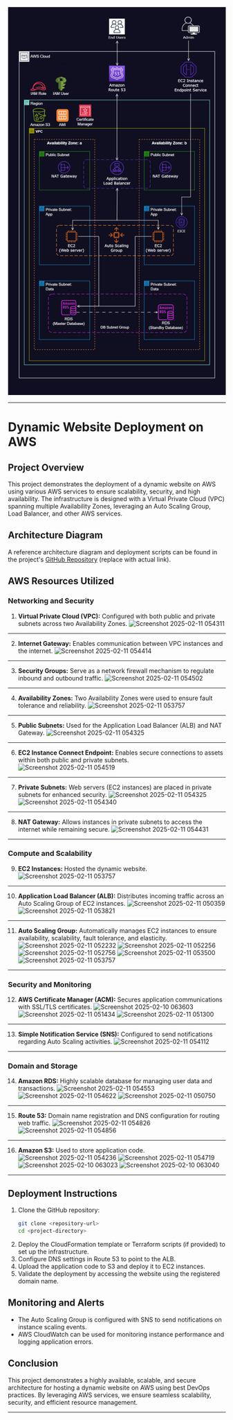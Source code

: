 ![Alt text](Host_a_Dynamic_Web_App_on_AWS.png)

---

# Dynamic Website Deployment on AWS

## Project Overview
This project demonstrates the deployment of a dynamic website on AWS using various AWS services to ensure scalability, security, and high availability. The infrastructure is designed with a Virtual Private Cloud (VPC) spanning multiple Availability Zones, leveraging an Auto Scaling Group, Load Balancer, and other AWS services.

## Architecture Diagram
A reference architecture diagram and deployment scripts can be found in the project's [GitHub Repository](#) (replace with actual link).

## AWS Resources Utilized
### **Networking and Security**
1. **Virtual Private Cloud (VPC):** Configured with both public and private subnets across two Availability Zones.
![Screenshot 2025-02-11 054311](https://github.com/user-attachments/assets/69b4081c-67c0-45a6-a31a-67a0a01665ed)
---
2. **Internet Gateway:** Enables communication between VPC instances and the internet.
![Screenshot 2025-02-11 054414](https://github.com/user-attachments/assets/1b3a0e8d-1088-40f7-b66d-116b15d7e13c)
---
3. **Security Groups:** Serve as a network firewall mechanism to regulate inbound and outbound traffic.
![Screenshot 2025-02-11 054502](https://github.com/user-attachments/assets/7b2a5762-8665-4dc8-84c6-c90ff68e07b6)
---
4. **Availability Zones:** Two Availability Zones were used to ensure fault tolerance and reliability.
![Screenshot 2025-02-11 053757](https://github.com/user-attachments/assets/e8ed099d-376f-4dd5-9913-54daf024b0fa)
---
5. **Public Subnets:** Used for the Application Load Balancer (ALB) and NAT Gateway.
![Screenshot 2025-02-11 054325](https://github.com/user-attachments/assets/8d1cae04-23b2-4e4e-b98a-56395f3f0853)
---
6. **EC2 Instance Connect Endpoint:** Enables secure connections to assets within both public and private subnets.
![Screenshot 2025-02-11 054519](https://github.com/user-attachments/assets/cd28ef41-0eb1-48e2-9411-702608a7d325)
---
7. **Private Subnets:** Web servers (EC2 instances) are placed in private subnets for enhanced security.
![Screenshot 2025-02-11 054325](https://github.com/user-attachments/assets/bcf0f47a-4747-44e0-80ac-1078051f3e9d)
![Screenshot 2025-02-11 054340](https://github.com/user-attachments/assets/98f6b89b-37f9-4f69-97e1-a21e24ae8d68)
---
8. **NAT Gateway:** Allows instances in private subnets to access the internet while remaining secure.
![Screenshot 2025-02-11 054431](https://github.com/user-attachments/assets/cb7238b9-45ac-400a-ba98-87834fed09b9)
---
### **Compute and Scalability**
9. **EC2 Instances:** Hosted the dynamic website.
![Screenshot 2025-02-11 053757](https://github.com/user-attachments/assets/10b0be18-5ef7-46da-a801-4c4251a0cb78)
---
10. **Application Load Balancer (ALB):** Distributes incoming traffic across an Auto Scaling Group of EC2 instances.
![Screenshot 2025-02-11 050359](https://github.com/user-attachments/assets/6c305047-447f-40b3-b7ae-432f8441e2d7)
![Screenshot 2025-02-11 053821](https://github.com/user-attachments/assets/6ec9c01b-e2b0-40c3-bb16-6d4fa956d0dc)
---
11. **Auto Scaling Group:** Automatically manages EC2 instances to ensure availability, scalability, fault tolerance, and elasticity.
![Screenshot 2025-02-11 052232](https://github.com/user-attachments/assets/7f9667f8-e987-4c65-8cb9-0c591edfa044)
![Screenshot 2025-02-11 052256](https://github.com/user-attachments/assets/8a7037c8-21bc-4404-aeb8-c24996863140)
![Screenshot 2025-02-11 052756](https://github.com/user-attachments/assets/11425b09-810e-401f-8dc4-4d231385905c)
![Screenshot 2025-02-11 053500](https://github.com/user-attachments/assets/f47d08db-6666-4f5d-857a-7023b506afb7)
![Screenshot 2025-02-11 053757](https://github.com/user-attachments/assets/16790c8c-7bf0-4807-882a-429a469a8c7d)
---
### **Security and Monitoring**
12. **AWS Certificate Manager (ACM):** Secures application communications with SSL/TLS certificates.
![Screenshot 2025-02-10 063603](https://github.com/user-attachments/assets/3a01436c-15ce-42da-9568-55ead445211b)
![Screenshot 2025-02-11 051434](https://github.com/user-attachments/assets/0036260e-99c7-4b33-b9c3-0407b1abd5f6)
![Screenshot 2025-02-11 051300](https://github.com/user-attachments/assets/94ec37e4-c1a6-47a9-8b35-6d54b892e68b)
---
13. **Simple Notification Service (SNS):** Configured to send notifications regarding Auto Scaling activities.
![Screenshot 2025-02-11 054112](https://github.com/user-attachments/assets/52933a9e-83b6-474f-8aad-7ded2086459f)
---
### **Domain and Storage**
14. **Amazon RDS:** Highly scalable database for managing user data and transactions.
![Screenshot 2025-02-11 054553](https://github.com/user-attachments/assets/4c681448-6d7f-4631-9295-4cbe510939a7)
![Screenshot 2025-02-11 054622](https://github.com/user-attachments/assets/11f56bcb-97a9-4670-bb0f-aedab4f6075d)
![Screenshot 2025-02-11 050750](https://github.com/user-attachments/assets/7665c831-3dca-4fa6-8acc-04306976ee9a)
---
15. **Route 53:** Domain name registration and DNS configuration for routing web traffic.
![Screenshot 2025-02-11 054826](https://github.com/user-attachments/assets/7687fb2b-b934-4685-a3be-9c57da6ebf06)
![Screenshot 2025-02-11 054856](https://github.com/user-attachments/assets/d95cf559-39a0-4563-b14e-1b1d1e0a51f8)
---
16. **Amazon S3:** Used to store application code.
![Screenshot 2025-02-11 054236](https://github.com/user-attachments/assets/e5f5390a-ff89-4ac6-82dd-31658cd779e1)
![Screenshot 2025-02-11 054719](https://github.com/user-attachments/assets/db41abc3-7b6a-43ce-80ef-176300a2b9f2)
![Screenshot 2025-02-10 063023](https://github.com/user-attachments/assets/1426eb7b-7544-4569-9a3e-e7b85d15c516)
![Screenshot 2025-02-10 063040](https://github.com/user-attachments/assets/3cd71a2c-6ff9-4d4c-8318-767ad9d42d18)
---
## Deployment Instructions
1. Clone the GitHub repository:
   ```sh
   git clone <repository-url>
   cd <project-directory>
   ```
2. Deploy the CloudFormation template or Terraform scripts (if provided) to set up the infrastructure.
3. Configure DNS settings in Route 53 to point to the ALB.
4. Upload the application code to S3 and deploy it to EC2 instances.
5. Validate the deployment by accessing the website using the registered domain name.

## Monitoring and Alerts
- The Auto Scaling Group is configured with SNS to send notifications on instance scaling events.
- AWS CloudWatch can be used for monitoring instance performance and logging application errors.

## Conclusion
This project demonstrates a highly available, scalable, and secure architecture for hosting a dynamic website on AWS using best DevOps practices. By leveraging AWS services, we ensure seamless scalability, security, and efficient resource management.

---



